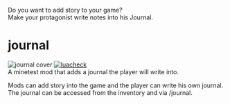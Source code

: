 Do you want to add story to your game?  
Make your protagonist write notes into his Journal.  
# journal
![journal cover](https://raw.githubusercontent.com/theFox6/journal_modpack/master/screenshot.png)
[![luacheck][luacheck badge]][luacheck workflow]  
A minetest mod that adds a journal the player will write into.

Mods can add story into the game and the player can write his own journal.  
The journal can be accessed from the inventory and via /journal.

[luacheck badge]: https://github.com/theFox6/journal_modpack/workflows/luacheck/badge.svg
[luacheck workflow]: https://github.com/theFox6/journal_modpack/actions?query=workflow%3Aluacheck
